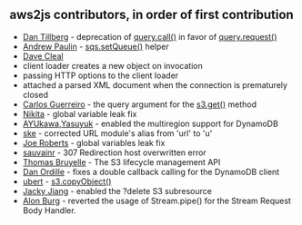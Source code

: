 ## aws2js contributors, in order of first contribution

 * [Dan Tillberg](https://github.com/tillberg) - deprecation of [query.call()](https://github.com/SaltwaterC/aws2js/wiki/query.call%28%29) in favor of [query.request()](https://github.com/SaltwaterC/aws2js/wiki/query.request%28%29)
 * [Andrew Paulin](https://github.com/ConstantineXVI) - [sqs.setQueue()](https://github.com/SaltwaterC/aws2js/wiki/sqs.setQueue%28%29) helper
 * [Dave Cleal](https://github.com/dcleal)
  * client loader creates a new object on invocation
  * passing HTTP options to the client loader
  * attached a parsed XML document when the connection is prematurely closed
 * [Carlos Guerreiro](http://perceptiveconstructs.com/) - the query argument for the [s3.get()](https://github.com/SaltwaterC/aws2js/wiki/s3.get%28%29) method
 * [Nikita](https://github.com/nab) - global variable leak fix
 * [AYUkawa,Yasuyuk](https://github.com/toomore-such) - enabled the multiregion support for DynamoDB
 * [ske](https://github.com/ske) - corrected URL module's alias from 'url' to 'u'
 * [Joe Roberts](https://github.com/zefer) - global variables leak fix
 * [sauvainr](https://github.com/sauvainr) - 307 Redirection host overwritten error
 * [Thomas Bruyelle](https://github.com/tbruyelle) - The S3 lifecycle management API
 * [Dan Ordille](https://github.com/dordille) - fixes a double callback calling for the DynamoDB client
 * [ubert](https://github.com/ubert) - [s3.copyObject()](https://github.com/SaltwaterC/aws2js/wiki/s3.copyObject%28%29)
 * [Jacky Jiang](https://github.com/t83714) - enabled the ?delete S3 subresource
 * [Alon Burg](http://burg-alon.9folds.com/) - reverted the usage of Stream.pipe() for the Stream Request Body Handler.
